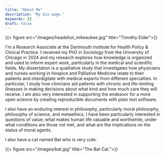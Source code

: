 ```yaml
---
title: "About Me"
description: "My bio page."
keywords: []
draft: false
---
```


{{< figure src="/images/headshot_milwaukee.jpg" title="Timothy Elder">}}

I'm a Research Associate at the Dartmouth Institute for Health Policy & Clinical Practice. I received my PhD in Sociology from the University of Chicago in 2024 and my research explores how knowledge is organized and used to inform expert work, particularly in the medical and scientific fields. My dissertation is a qualitative study that investigates how physicians and nurses working in Hospice and Palliative Medicine relate to their patients and interdigitate with medical experts from different specialties. In particular, I study how clinicians aid patients with chronic and life-limiting illnesses in making decisions about what kind and how much care they will receive. I am also very interested in supporting the endeavor for a more open science by creating reproducible documents with plain text software.

I also have an enduring interest in philosophy, particularly moral philosophy, philosophy of science, and metaethics. I have been particularly interested in questions of value; what makes human life valuable and worthwhile, under what conditions are those not met, and what are the implications on the status of moral agents.

I also have a cat named Bat who is very cute.

{{< figure src="/images/bat.jpg" title="The Bat Cat.">}}